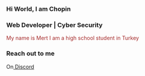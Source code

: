 ###  Hi World, I am Chopin
###  Web Developer | Cyber Security



<font color="#A52A2A">My name is Mert I am a high school student in Turkey</font>

### Reach out to me
<font>On</font><a href="https://discordapp.com/users/902567257119547432"> Discord </a>
